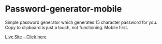 # Password-generator-mobile
Simple password generator which generates 15 character password for you. Copy to clipboard is just a touch, not functioning. Mobile first.


[Live Site - Click here](https://random-pass-generat0r-mobile.netlify.app)
